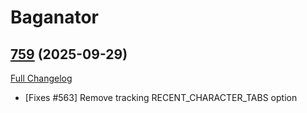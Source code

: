 # Baganator

## [759](https://github.com/TheMouseNest/Baganator/tree/759) (2025-09-29)
[Full Changelog](https://github.com/TheMouseNest/Baganator/compare/758...759) 

- [Fixes #563] Remove tracking RECENT\_CHARACTER\_TABS option  

